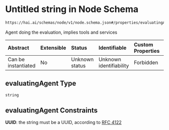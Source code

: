 # Untitled string in Node Schema

```txt
https://hai.ai/schemas/node/v1/node.schema.json#/properties/evaluatingAgent
```

Agent doing the evaluation, implies tools and services

| Abstract            | Extensible | Status         | Identifiable            | Custom Properties | Additional Properties | Access Restrictions | Defined In                                                                          |
| :------------------ | :--------- | :------------- | :---------------------- | :---------------- | :-------------------- | :------------------ | :---------------------------------------------------------------------------------- |
| Can be instantiated | No         | Unknown status | Unknown identifiability | Forbidden         | Allowed               | none                | [node.schema.json\*](../../schemas/node/v1/node.schema.json "open original schema") |

## evaluatingAgent Type

`string`

## evaluatingAgent Constraints

**UUID**: the string must be a UUID, according to [RFC 4122](https://tools.ietf.org/html/rfc4122 "check the specification")

